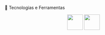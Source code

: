 🚀 Tecnologias e Ferramentas

    
<p align="center">
  <img src="https://cdn.jsdelivr.net/gh/devicons/devicon/icons/csharp/csharp-original.svg" width="50px" />
  <img src="https://cdn.jsdelivr.net/gh/devicons/devicon/icons/git/git-original.svg" width="50px"/>
</p>
